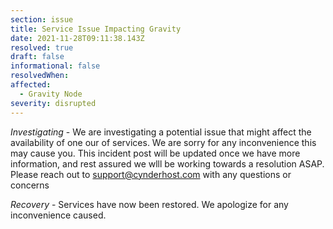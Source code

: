 ```yaml
---
section: issue
title: Service Issue Impacting Gravity
date: 2021-11-28T09:11:38.143Z
resolved: true
draft: false
informational: false
resolvedWhen: 
affected:
  - Gravity Node
severity: disrupted
---
```

*Investigating* - We are investigating a potential issue that might affect the availability of one our of services. We are sorry for any inconvenience this may cause you. This incident post will be updated once we have more information, and rest assured we wlll be working towards a resolution ASAP. Please reach out to support@cynderhost.com with any questions or concerns

*Recovery* - Services have now been restored.  We apologize for any inconvenience caused.  
